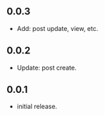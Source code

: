 ## 0.0.3

* Add: post update, view, etc.

## 0.0.2

* Update: post create.

## 0.0.1

* initial release.
